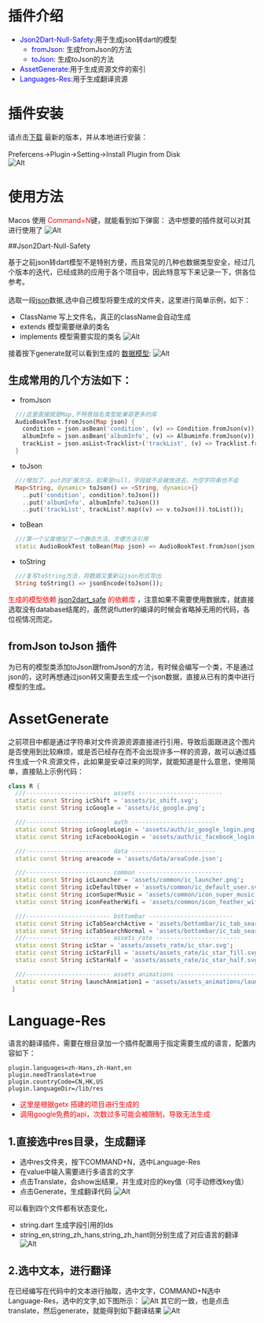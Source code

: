 # 插件介绍

- <font color=blue>Json2Dart-Null-Safety:</font>用于生成json转dart的模型
    - <font color=blue>fromJson: </font> 生成fromJson的方法
    - <font color=blue>toJson: </font> 生成toJson的方法
- <font color=blue>AssetGenerate:</font>用于生成资源文件的索引
- <font color=blue>Languages-Res:</font>用于生成翻译资源

# 插件安装

请点击[下载](https://github.com/fastcode555/JsonBeanGenerator/tree/master/publish_version) 最新的版本，并从本地进行安装：
</br></br>
Prefercens->Plugin->Setting->Install Plugin from Disk
</br>
![Alt](pic/install_from_plugin.png)

# 使用方法

Macos 使用 <font color=red>Command+N</font>键，就能看到如下弹窗： 选中想要的插件就可以对其进行使用了
![Alt](pic/generate_dialog.png)

##Json2Dart-Null-Safety

基于之前json转dart模型不是特别方便，而且常见的几种也数据类型安全，经过几个版本的迭代，已经成熟的应用于各个项目中，因此特意写下来记录一下，供各位参考。</br>
</br>
选取一段[json](pic/datas/audio_book.json)数据,选中自己模型将要生成的文件夹，这里进行简单示例，如下：

- ClassName 写上文件名，真正的className会自动生成
- extends 模型需要继承的类名
- implements 模型需要实现的类名
  ![Alt](pic/json_show_dialog.png)

接着按下generate就可以看到生成的 [数据模型](pic/datas/audio_book_test.dart):
![Alt](pic/json_generate_success.png)

## 生成常用的几个方法如下：

- fromJson

```dart
  ///这里直接就是Map,不特意指名类型能兼容更多的库
  AudioBookTest.fromJson(Map json) {
    condition = json.asBean('condition', (v) => Condition.fromJson(v));
    albumInfo = json.asBean('albumInfo', (v) => Albuminfo.fromJson(v));
    trackList = json.asList<Tracklist>('trackList', (v) => Tracklist.fromJson(v));
  }
```

- toJson

```dart
  ///增加了..put的扩展方法，如果是null，字段就不会被放进去，为空字符串也不会
  Map<String, dynamic> toJson() => <String, dynamic>{}
    ..put('condition', condition?.toJson())
    ..put('albumInfo', albumInfo?.toJson())
    ..put('trackList', trackList?.map((v) => v.toJson()).toList());
```

- toBean </br>

```dart
  ///第一个父类增加了一个静态方法，方便方法引用
  static AudioBookTest toBean(Map json) => AudioBookTest.fromJson(json);
```

- toString </br>

```dart
  ///复写toString方法，将数据又重新以json形式导出
  String toString() => jsonEncode(toJson());
```

<font color=red>生成的模型依赖 [json2dart_safe](https://pub.dev/packages/json2dart_safe/versions) 的依赖库</font>
，注意如果不需要使用数据库，就直接选取没有database结尾的，虽然说flutter的编译的时候会省略掉无用的代码，各位视情况而定。

## fromJson toJson 插件

为已有的模型类添加toJson跟fromJson的方法，有时候会编写一个类，不是通过json的，这时再想通过json转又需要去生成一个json数据，直接从已有的类中进行模型的生成。

# AssetGenerate
之前项目中都是通过字符串对文件资源资源直接进行引用，导致后面跟进这个图片是否使用到比较麻烦，或是否已经存在而不会出现许多一样的资源，故可以通过插件生成一个R.资源文件，此如果是安卓过来的同学，就能知道是什么意思，使用简单，直接贴上示例代码：
```dart
class R {
  ///------------------------ assets ------------------------
  static const String icShift = 'assets/ic_shift.svg';
  static const String icGoogle = 'assets/ic_google.png';

  ///------------------------ auth ------------------------
  static const String icGoogleLogin = 'assets/auth/ic_google_login.png';
  static const String icFacebookLogin = 'assets/auth/ic_facebook_login.png';

  ///------------------------ data ------------------------
  static const String areacode = 'assets/data/areaCode.json';

  ///------------------------ common ------------------------
  static const String icLauncher = 'assets/common/ic_launcher.png';
  static const String icDefaultUser = 'assets/common/ic_default_user.svg';
  static const String iconSuperMusic = 'assets/common/icon_super_music.png';
  static const String iconFeatherWifi = 'assets/common/icon_feather_wifi.png';

  ///------------------------ bottombar ------------------------
  static const String icTabSearchActive = 'assets/bottombar/ic_tab_search_active.svg';
  static const String icTabSearchNormal = 'assets/bottombar/ic_tab_search_normal.svg';
  ///------------------------ assets_rate ------------------------
  static const String icStar = 'assets/assets_rate/ic_star.svg';
  static const String icStarFill = 'assets/assets_rate/ic_star_fill.svg';
  static const String icStarHalf = 'assets/assets_rate/ic_star_half.svg';

  ///------------------------ assets_animations ------------------------
  static const String launchAnmiation1 = 'assets/assets_animations/launch_anmiation_1.png';
 }

```
# Language-Res
语言的翻译插件，需要在根目录加一个插件配置用于指定需要生成的语言，配置内容如下：
```properties
plugin.languages=zh-Hans,zh-Hant,en
plugin.needTranslate=true
plugin.countryCode=CN,HK,US
plugin.languageDir=/lib/res
```
- <font color=red>这里是根据getx 搭建的项目进行生成的</font>
- <font color=red>调用google免费的api，次数过多可能会被限制，导致无法生成</font>

## 1.直接选中res目录，生成翻译
- 选中res文件夹，按下COMMAND+N，选中Language-Res
- 在value中输入需要进行多语言的文字
- 点击Translate，会show出结果，并生成对应的key值（可手动修改key值）
- 点击Generate，生成翻译代码
![Alt](pic/language_example_1.png)

可以看到四个文件都有状态变化，
- string.dart 生成字段引用的Ids
- string_en,string_zh_hans,string_zh_hant则分别生成了对应语言的翻译
![Alt](pic/language_example_3.png)

## 2.选中文本，进行翻译
在已经编写在代码中的文本进行抽取，选中文字，COMMAND+N选中Language-Res，选中的文字,如下图所示：
![Alt](pic/language_example_4.png)
其它的一致，也是点击translate，然后generate，就能得到如下翻译结果
![Alt](pic/language_example_6.png)